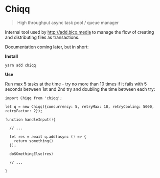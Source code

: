 # Chiqq

> High throughput async task pool / queue manager

Internal tool used by http://add.bico.media to manage the flow of creating and distributing files as transactions. 

Documentation coming later, but in short:

**Install**

```
yarn add chiqq

```

**Use**


Run max 5 tasks at the time - try no more than 10 times if it fails with 5 seconds between 1st and 2nd try and doubling the time between each try:

```
import Chiqq from 'chiqq';

let q = new Chiqq({concurrency: 5, retryMax: 10, retryCooling: 5000, retryFactor: 2});

function handleInput(){
  
  // ...
  
  let res = await q.add(async () => {
    return something()
  });
  
  doSOmethingElse(res)
  
  // ...
  
}
```
